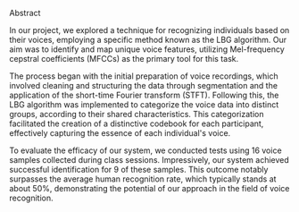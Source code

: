 Abstract

In our project, we explored a technique for recognizing individuals based on their voices, employing a specific method known as the LBG algorithm. Our aim was to identify and map unique voice features, utilizing Mel-frequency cepstral coefficients (MFCCs) as the primary tool for this task.

The process began with the initial preparation of voice recordings, which involved cleaning and structuring the data through segmentation and the application of the short-time Fourier transform (STFT). Following this, the LBG algorithm was implemented to categorize the voice data into distinct groups, according to their shared characteristics. This categorization facilitated the creation of a distinctive codebook for each participant, effectively capturing the essence of each individual's voice.

To evaluate the efficacy of our system, we conducted tests using 16 voice samples collected during class sessions. Impressively, our system achieved successful identification for 9 of these samples. This outcome notably surpasses the average human recognition rate, which typically stands at about 50%, demonstrating the potential of our approach in the field of voice recognition.
